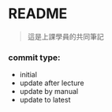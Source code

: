 # README
> 這是上課學員的共同筆記


### commit type:
 - initial 
 - update after lecture
 - update by manual
 - update to latest
